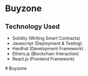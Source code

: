 # Buyzone

## Technology Used

- Solidity (Writing Smart Contracts)
- Javascript (Deployment & Testing)
- Hardhat (Development Framework)
- Ethers.js (Blockchain Interaction)
- React.js (Frontend Framework)

#   B u y z o n e  
 